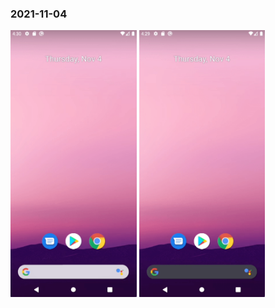 ### 2021-11-04
<p>
<img src="https://github.com/keygenqt/kmm-GitHubViewer/blob/gh-pages/data/Screen_Recording_2021-11-04_1.gif?raw=true" width="40%"/>
<img src="https://github.com/keygenqt/kmm-GitHubViewer/blob/gh-pages/data/Screen_Recording_2021-11-04_2.gif?raw=true" width="40%"/>
</p>